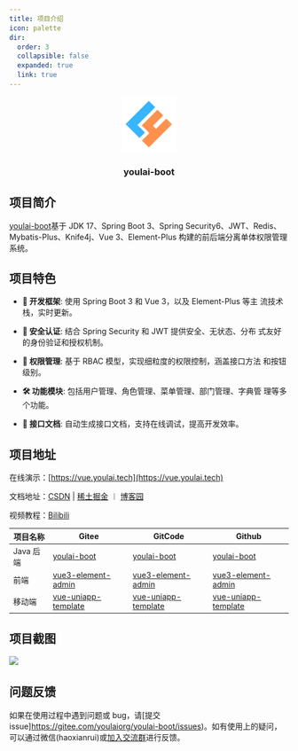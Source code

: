 ```yaml
---
title: 项目介绍
icon: palette
dir:
  order: 3
  collapsible: false
  expanded: true
  link: true
---
```



<div align="center">
   <img alt="youlai-boot" width="100" height="100" src="/assets/image/youlai-logo.jpg">
   <h3>youlai-boot</h3>
</div>

## 项目简介

[youlai-boot](https://gitee.com/youlaiorg/youlai-boot)基于 JDK 17、Spring Boot 3、Spring Security6、JWT、Redis、Mybatis-Plus、Knife4j、Vue 3、Element-Plus 构建的前后端分离单体权限管理系统。

## 项目特色

- **🚀 开发框架**: 使用 Spring Boot 3 和 Vue 3，以及 Element-Plus 等主
  流技术栈，实时更新。

- **🔐 安全认证**: 结合 Spring Security 和 JWT 提供安全、无状态、分布
  式友好的身份验证和授权机制。

- **🔑 权限管理**: 基于 RBAC 模型，实现细粒度的权限控制，涵盖接口方法
  和按钮级别。

- **🛠️ 功能模块**: 包括用户管理、角色管理、菜单管理、部门管理、字典管
  理等多个功能。

- **📘 接口文档**: 自动生成接口文档，支持在线调试，提高开发效率。


## 项目地址

在线演示：[https://vue.youlai.tech](https://vue.youlai.tech)

文档地址：[CSDN](https://youlai.blog.csdn.net/article/details/145178880) | [稀土掘金](https://juejin.cn/user/4187394044331261/posts)  ︱ [博客园](https://www.cnblogs.com/haoxianrui/p/18683115) 

视频教程：[Bilibili](https://www.bilibili.com/video/BV1eFUuYyEFj)

<BiliBili bvid="BV1eFUuYyEFj" />


| 项目名称 | Gitee | GitCode | Github | 
| -------- | ----- | ------- | ------ |  
| Java 后端 | [youlai-boot](https://gitee.com/youlaiorg/youlai-boot) | [youlai-boot](https://gitcode.com/youlai/youlai-boot) | [youlai-boot](https://github.com/haoxianrui/youlai-boot) | 
| 前端| [vue3-element-admin](https://gitee.com/youlaiorg/vue3-element-admin) | [vue3-element-admin](https://gitcode.com/vue3-element-admin) | [vue3-element-admin](https://github.com/youlaitech/vue3-element-admin) |
| 移动端 | [vue-uniapp-template](https://gitee.com/youlaiorg/vue-uniapp-template) | [vue-uniapp-template](https://gitcode.com/youlaiorg/vue-uniapp-template) | [vue-uniapp-template](https://github.com/youlaitech/vue-uniapp-template) | 

## 项目截图

![](https://www.youlai.tech/storage/blog/20250219181041.png)

## 问题反馈

如果在使用过程中遇到问题或 bug，请[提交 issue]https://gitee.com/youlaiorg/youlai-boot/issues)。如有使用上的疑问，可以通过微信(haoxianrui)或[加入交流群](../about/README.md)进行反馈。